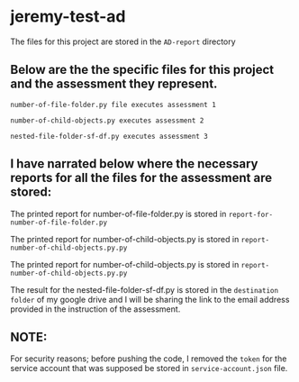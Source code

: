 # jeremy-test-ad

The files for this project are stored in the `AD-report` directory

## Below are the the specific files for this project and the assessment they represent.

`number-of-file-folder.py file executes assessment 1`

`number-of-child-objects.py executes assessment 2`

`nested-file-folder-sf-df.py executes assessment 3`

## I have narrated below  where the necessary reports for all the files for the assessment are stored:

The printed report for number-of-file-folder.py is stored in `report-for-number-of-file-folder.py`

The printed report for number-of-child-objects.py is stored in `report-number-of-child-objects.py.py`

The printed report for number-of-child-objects.py is stored in `report-number-of-child-objects.py.py`

The result for the nested-file-folder-sf-df.py is stored in the `destination folder` of my google drive and I will be sharing the link to the email address provided in the instruction of the assessment.

## NOTE: 
For security reasons; before pushing the code, I removed the `token` for the service account that was supposed be stored in `service-account.json` file. 